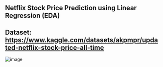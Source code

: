 
## Netflix Stock Price Prediction using Linear Regression (EDA)
## Dataset: https://www.kaggle.com/datasets/akpmpr/updated-netflix-stock-price-all-time

![image](https://github.com/Apurba3036/Netflix-Stock-Price-Prediction-Linear-Regression-EDA-/assets/99759729/ccbad1ee-e48a-43ff-add3-e457de580510)
